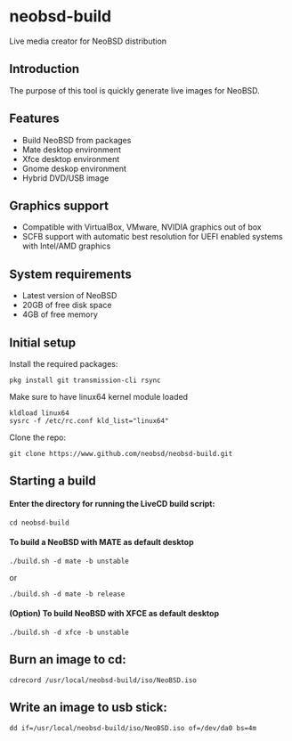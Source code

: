 neobsd-build
==============
Live media creator for NeoBSD distribution

## Introduction
The purpose of this tool is quickly generate live images for NeoBSD.

## Features
* Build NeoBSD from packages
* Mate desktop environment
* Xfce desktop environment
* Gnome deskop environment
* Hybrid DVD/USB image

## Graphics support
* Compatible with VirtualBox, VMware, NVIDIA graphics out of box
* SCFB support with automatic best resolution for UEFI enabled systems with Intel/AMD graphics

## System requirements
* Latest version of NeoBSD 
* 20GB of free disk space
* 4GB of free memory

## Initial setup
Install the required packages:
```
pkg install git transmission-cli rsync
```
Make sure to have linux64 kernel module loaded
```
kldload linux64
sysrc -f /etc/rc.conf kld_list="linux64"
```
Clone the repo:
```
git clone https://www.github.com/neobsd/neobsd-build.git
```
## Starting a build
#### Enter the directory for running the LiveCD build script:
```
cd neobsd-build
```

#### To build a NeoBSD with __MATE__ as default desktop
```
./build.sh -d mate -b unstable
```
or
```
./build.sh -d mate -b release
```

#### (Option) To build NeoBSD with __XFCE__ as default desktop
```
./build.sh -d xfce -b unstable
```   

## Burn an image to cd:
```
cdrecord /usr/local/neobsd-build/iso/NeoBSD.iso
```

## Write an image to usb stick:
```
dd if=/usr/local/neobsd-build/iso/NeoBSD.iso of=/dev/da0 bs=4m
```
